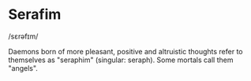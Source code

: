 # Serafim
/sɛrəfɪm/



Daemons born of more pleasant, positive and altruistic thoughts refer to themselves as "seraphim" (singular: seraph). Some mortals call them "angels".